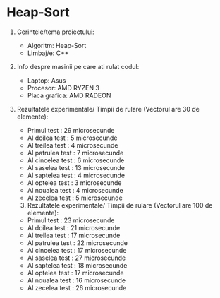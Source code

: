 # Heap-Sort

1) Cerintele/tema proiectului:
   - Algoritm: Heap-Sort
   - Limbaj/e: C++

2) Info despre masinii pe care ati rulat codul:
   - Laptop: Asus
   - Procesor: AMD RYZEN 3
   - Placa grafica: AMD RADEON

3) Rezultatele experimentale/ Timpii de rulare (Vectorul are 30 de elemente):
   - Primul test : 29 microsecunde
   - Al doilea test : 5 microsecunde
   - Al treilea test : 4 microsecunde
   - Al patrulea test : 7 microsecunde 
   - Al cincelea test : 6 microsecunde 
   - Al saselea test : 13 microsecunde
   - Al saptelea test : 4 microsecunde
   - Al optelea test : 3 microsecunde
   - Al noualea test : 4 microsecunde
   - Al zecelea test : 5 microsecunde
     
  
   3) Rezultatele experimentale/ Timpii de rulare (Vectorul are 100 de elemente):
   - Primul test : 23 microsecunde
   - Al doilea test : 21 microsecunde
   - Al treilea test : 17 microsecunde
   - Al patrulea test : 22 microsecunde 
   - Al cincelea test : 17 microsecunde 
   - Al saselea test : 27 microsecunde
   - Al saptelea test : 18 microsecunde
   - Al optelea test : 17 microsecunde
   - Al noualea test : 16 microsecunde
   - Al zecelea test : 26 microsecunde        
   
